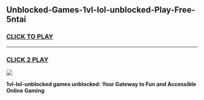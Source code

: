 
## Unblocked-Games-1vl-lol-unblocked-Play-Free-5ntai
<h3>
<a href="https://premium76.site?title=1vl-lol-unblocked&ref=18A1">CLICK TO PLAY</a></h3>
<hr>

<h3>
<a href="https://premium76.site?title=1vl-lol-unblocked&ref=18A1">CLICK 2 PLAY</a>
  
</h3>

<a href="https://premium76.site?title=1vl-lol-unblocked&ref=18A1"><img src="https://clearcache.store/games.png"></a>


**1vl-lol-unblocked games unblocked: Your Gateway to Fun and Accessible Online Gaming**
